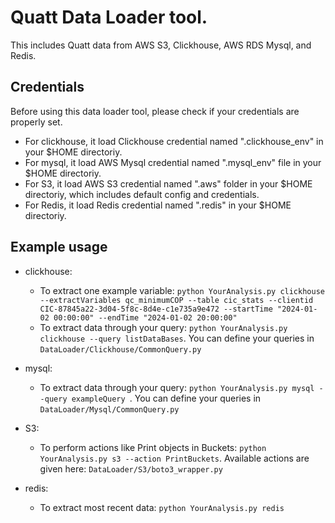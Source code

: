 # Quatt Data Loader tool.
This includes Quatt data from AWS S3, Clickhouse, AWS RDS Mysql, and Redis.

##  Credentials
Before using this data loader tool, please check if your credentials are properly set.
* For clickhouse, it load Clickhouse credential named ".clickhouse_env" in your $HOME directoriy.
* For mysql, it load AWS Mysql credential named ".mysql_env" file in your $HOME directoriy.
* For S3, it load AWS S3 credential named ".aws" folder in your $HOME directoriy, which includes default config and credentials.
* For Redis, it load Redis credential named ".redis" in your $HOME directoriy. 

## Example usage
* clickhouse:
  * To extract one example variable: ``python YourAnalysis.py clickhouse --extractVariables qc_minimumCOP --table cic_stats --clientid CIC-87845a22-3d04-5f8c-8d4e-c1e735a9e472 --startTime "2024-01-02 00:00:00" --endTime "2024-01-02 20:00:00"``
  * To extract data through your query: ``python YourAnalysis.py clickhouse --query listDataBases``. You can define your queries in `DataLoader/Clickhouse/CommonQuery.py`

* mysql:
  * To extract data through your query: ``python YourAnalysis.py mysql --query exampleQuery ``. You can define your queries in `DataLoader/Mysql/CommonQuery.py`

* S3:
  * To perform actions like Print objects in Buckets: ``python YourAnalysis.py s3 --action PrintBuckets``. Available actions are given here: `DataLoader/S3/boto3_wrapper.py`

* redis:
  * To extract most recent data: ``python YourAnalysis.py redis``



